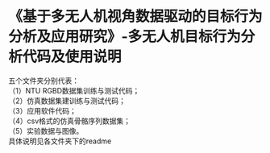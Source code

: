 # 《基于多无人机视角数据驱动的目标行为分析及应用研究》-多无人机目标行为分析代码及使用说明
五个文件夹分别代表：     
（1）NTU RGBD数据集训练与测试代码；     
（2）仿真数据集建训练与测试代码；   
（3）应用软件代码；   
（4）csv格式的仿真骨骼序列数据集；   
（5）实验数据与图像。  
具体说明见各文件夹下的readme

